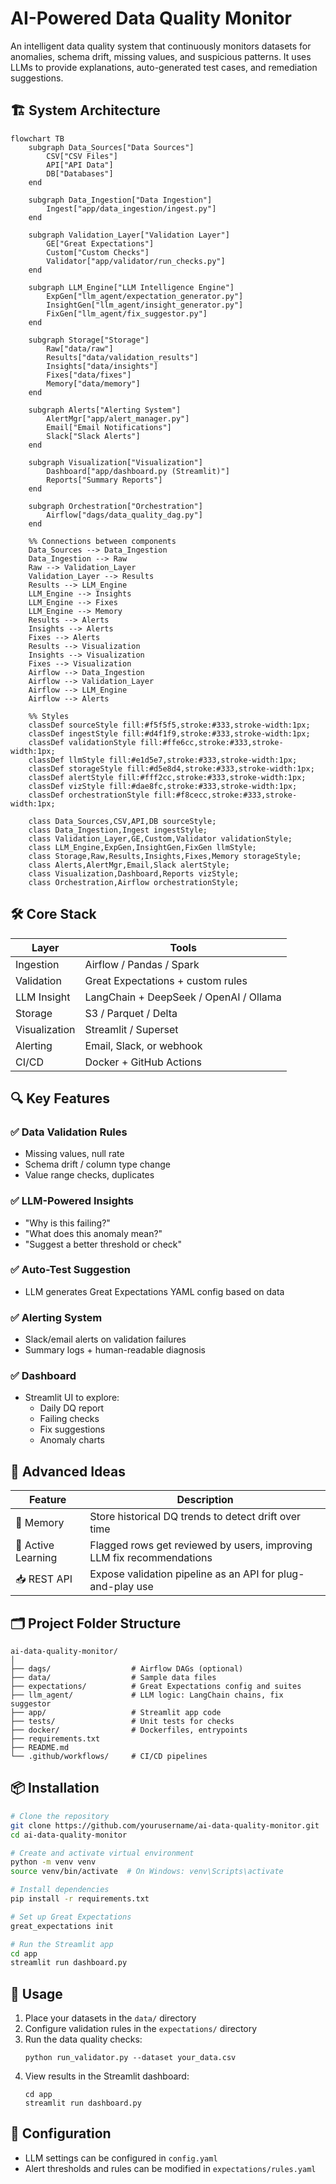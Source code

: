 # AI-Powered Data Quality Monitor

An intelligent data quality system that continuously monitors datasets for anomalies, schema drift, missing values, and suspicious patterns. It uses LLMs to provide explanations, auto-generated test cases, and remediation suggestions.

## 🏗️ System Architecture

```mermaid
flowchart TB
    subgraph Data_Sources["Data Sources"]
        CSV["CSV Files"]
        API["API Data"]
        DB["Databases"]
    end

    subgraph Data_Ingestion["Data Ingestion"]
        Ingest["app/data_ingestion/ingest.py"]
    end

    subgraph Validation_Layer["Validation Layer"]
        GE["Great Expectations"]
        Custom["Custom Checks"]
        Validator["app/validator/run_checks.py"]
    end

    subgraph LLM_Engine["LLM Intelligence Engine"]
        ExpGen["llm_agent/expectation_generator.py"]
        InsightGen["llm_agent/insight_generator.py"]
        FixGen["llm_agent/fix_suggestor.py"]
    end

    subgraph Storage["Storage"]
        Raw["data/raw"]
        Results["data/validation_results"]
        Insights["data/insights"]
        Fixes["data/fixes"]
        Memory["data/memory"]
    end

    subgraph Alerts["Alerting System"]
        AlertMgr["app/alert_manager.py"]
        Email["Email Notifications"]
        Slack["Slack Alerts"]
    end

    subgraph Visualization["Visualization"]
        Dashboard["app/dashboard.py (Streamlit)"]
        Reports["Summary Reports"]
    end

    subgraph Orchestration["Orchestration"]
        Airflow["dags/data_quality_dag.py"]
    end

    %% Connections between components
    Data_Sources --> Data_Ingestion
    Data_Ingestion --> Raw
    Raw --> Validation_Layer
    Validation_Layer --> Results
    Results --> LLM_Engine
    LLM_Engine --> Insights
    LLM_Engine --> Fixes
    LLM_Engine --> Memory
    Results --> Alerts
    Insights --> Alerts
    Fixes --> Alerts
    Results --> Visualization
    Insights --> Visualization
    Fixes --> Visualization
    Airflow --> Data_Ingestion
    Airflow --> Validation_Layer
    Airflow --> LLM_Engine
    Airflow --> Alerts

    %% Styles
    classDef sourceStyle fill:#f5f5f5,stroke:#333,stroke-width:1px;
    classDef ingestStyle fill:#d4f1f9,stroke:#333,stroke-width:1px;
    classDef validationStyle fill:#ffe6cc,stroke:#333,stroke-width:1px;
    classDef llmStyle fill:#e1d5e7,stroke:#333,stroke-width:1px;
    classDef storageStyle fill:#d5e8d4,stroke:#333,stroke-width:1px;
    classDef alertStyle fill:#fff2cc,stroke:#333,stroke-width:1px;
    classDef vizStyle fill:#dae8fc,stroke:#333,stroke-width:1px;
    classDef orchestrationStyle fill:#f8cecc,stroke:#333,stroke-width:1px;

    class Data_Sources,CSV,API,DB sourceStyle;
    class Data_Ingestion,Ingest ingestStyle;
    class Validation_Layer,GE,Custom,Validator validationStyle;
    class LLM_Engine,ExpGen,InsightGen,FixGen llmStyle;
    class Storage,Raw,Results,Insights,Fixes,Memory storageStyle;
    class Alerts,AlertMgr,Email,Slack alertStyle;
    class Visualization,Dashboard,Reports vizStyle;
    class Orchestration,Airflow orchestrationStyle;
```

## 🛠️ Core Stack

| Layer | Tools |
|-------|-------|
| Ingestion | Airflow / Pandas / Spark |
| Validation | Great Expectations + custom rules |
| LLM Insight | LangChain + DeepSeek / OpenAI / Ollama |
| Storage | S3 / Parquet / Delta |
| Visualization | Streamlit / Superset |
| Alerting | Email, Slack, or webhook |
| CI/CD | Docker + GitHub Actions |

## 🔍 Key Features

### ✅ Data Validation Rules
* Missing values, null rate
* Schema drift / column type change
* Value range checks, duplicates

### ✅ LLM-Powered Insights
* "Why is this failing?"
* "What does this anomaly mean?"
* "Suggest a better threshold or check"

### ✅ Auto-Test Suggestion
* LLM generates Great Expectations YAML config based on data

### ✅ Alerting System
* Slack/email alerts on validation failures
* Summary logs + human-readable diagnosis

### ✅ Dashboard
* Streamlit UI to explore:
   * Daily DQ report
   * Failing checks
   * Fix suggestions
   * Anomaly charts

## 🚀 Advanced Ideas

| Feature | Description |
|---------|-------------|
| 🧠 Memory | Store historical DQ trends to detect drift over time |
| 🔁 Active Learning | Flagged rows get reviewed by users, improving LLM fix recommendations |
| 📥 REST API | Expose validation pipeline as an API for plug-and-play use |

## 🗂️ Project Folder Structure

```
ai-data-quality-monitor/
│
├── dags/                  # Airflow DAGs (optional)
├── data/                  # Sample data files
├── expectations/          # Great Expectations config and suites
├── llm_agent/             # LLM logic: LangChain chains, fix suggestor
├── app/                   # Streamlit app code
├── tests/                 # Unit tests for checks
├── docker/                # Dockerfiles, entrypoints
├── requirements.txt
├── README.md
└── .github/workflows/     # CI/CD pipelines
```

## 📦 Installation

```bash
# Clone the repository
git clone https://github.com/yourusername/ai-data-quality-monitor.git
cd ai-data-quality-monitor

# Create and activate virtual environment
python -m venv venv
source venv/bin/activate  # On Windows: venv\Scripts\activate

# Install dependencies
pip install -r requirements.txt

# Set up Great Expectations
great_expectations init

# Run the Streamlit app
cd app
streamlit run dashboard.py
```

## 🚀 Usage

1. Place your datasets in the `data/` directory
2. Configure validation rules in the `expectations/` directory
3. Run the data quality checks:
   ```
   python run_validator.py --dataset your_data.csv
   ```
4. View results in the Streamlit dashboard:
   ```
   cd app
   streamlit run dashboard.py
   ```

## 🔧 Configuration

- LLM settings can be configured in `config.yaml`
- Alert thresholds and rules can be modified in `expectations/rules.yaml`